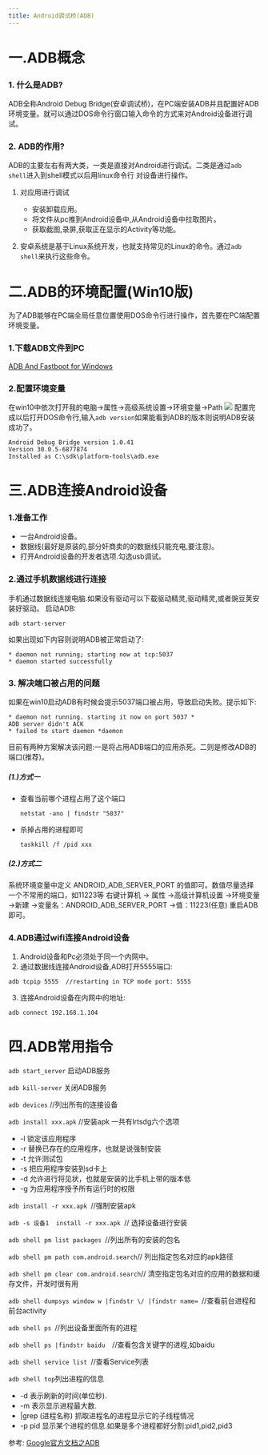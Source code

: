 ```yaml
---
title: Android调试桥(ADB)
---
```


# 一.ADB概念
### 1. 什么是ADB?
ADB全称Android Debug Bridge(安卓调试桥)，在PC端安装ADB并且配置好ADB环境变量。就可以通过DOS命令行窗口输入命令的方式来对Android设备进行调试。

### 2. ADB的作用?
ADB的主要左右有两大类，一类是直接对Android进行调试。二类是通过``adb shell``进入到shell模式以后用linux命令行 对设备进行操作。
1. 对应用进行调试
   - 安装卸载应用。
   - 将文件从pc推到Android设备中,从Android设备中拉取图片。
   - 获取截图,录屏,获取正在显示的Activity等功能。

2. 安卓系统是基于Linux系统开发，也就支持常见的Linux的命令。通过``adb shell``来执行这些命令。

# 二.ADB的环境配置(Win10版)
为了ADB能够在PC端全局任意位置使用DOS命令行进行操作，首先要在PC端配置环境变量。
### 1.下载ADB文件到PC
[ADB And Fastboot for Windows](https://dl.google.com/android/repository/platform-tools-latest-windows.zip)

### 2.配置环境变量
在win10中依次打开我的电脑->属性->高级系统设置->环境变量->Path
![](https://upload-images.jianshu.io/upload_images/3067896-7c2dba4296555a86.png?imageMogr2/auto-orient/strip%7CimageView2/2/w/1240)
配置完成以后打开DOS命令行,输入``adb version``如果能看到ADB的版本则说明ADB安装成功了。
```
Android Debug Bridge version 1.0.41
Version 30.0.5-6877874
Installed as C:\sdk\platform-tools\adb.exe
```

# 三.ADB连接Android设备
### 1.准备工作
- 一台Android设备。
- 数据线(最好是原装的,部分奸商卖的的数据线只能充电,要注意)。
- 打开Android设备的开发者选项.勾选usb调试。

### 2.通过手机数据线进行连接
手机通过数据线连接电脑.如果没有驱动可以下载驱动精灵,驱动精灵,或者豌豆荚安装好驱动。
启动ADB:
```
adb start-server
```
如果出现如下内容则说明ADB被正常启动了:
```
* daemon not running; starting now at tcp:5037
* daemon started successfully
```

### 3. 解决端口被占用的问题
如果在win10启动ADB有时候会提示5037端口被占用，导致启动失败。提示如下:
```
* daemon not running. starting it now on port 5037 *
ADB server didn't ACK 
* failed to start daemon *daemon
```
目前有两种方案解决该问题:一是将占用ADB端口的应用杀死。二则是修改ADB的端口(推荐)。
##### (1.)方式一
- 查看当前哪个进程占用了这个端口
  ```
  netstat -ano | findstr "5037"
  ```
- 杀掉占用的进程即可
  ```
  taskkill /f /pid xxx
  ```
##### (2.)方式二
系统环境变量中定义 ANDROID_ADB_SERVER_PORT 的值即可。数值尽量选择一个不常用的端口，如11223等
右键计算机 -> 属性 ->高级计算机设置 ->环境变量 ->新建 ->变量名：ANDROID_ADB_SERVER_PORT ->值：11223(任意)
重启ADB即可。

### 4.ADB通过wifi连接Android设备
1. Android设备和Pc必须处于同一个内网中。
2. 通过数据线连接Android设备,ADB打开5555端口:
  ```
  adb tcpip 5555  //restarting in TCP mode port: 5555
  ```
3. 连接Android设备在内网中的地址:
  ```
  adb connect 192.168.1.104
  ```

# 四.ADB常用指令
``adb start_server`` 启动ADB服务

``adb kill-server`` 关闭ADB服务

`` adb devices `` //列出所有的连接设备

`` adb install xxx.apk `` //安装apk 一共有lrtsdg六个选项
- -l 锁定该应用程序
- -r 替换已存在的应用程序，也就是说强制安装
- -t 允许测试包
- -s 把应用程序安装到sd卡上
- -d 允许进行将见状，也就是安装的比手机上带的版本低
- -g 为应用程序授予所有运行时的权限

`` adb install -r xxx.apk  ``//强制安装apk

`` adb -s 设备1  install -r xxx.apk  ``// 选择设备进行安装

`` adb shell pm list packages  ``//列出所有的安装的包名

`` adb shell pm path com.android.search ``// 列出指定包名对应的apk路径

`` adb shell pm clear com.android.search ``// 清空指定包名对应的应用的数据和缓存文件，开发时很有用

`` adb shell dumpsys window w |findstr \/ |findstr name=  ``//查看前台进程和前台activity

`` adb shell ps  ``//列出设备里面所有的进程

`` adb shell ps |findstr baidu   ``//查看包含关键字的进程,如baidu

`` adb shell service list  ``//查看Service列表

``adb shell top``列出进程的信息
- -d 表示刷新的时间(单位秒).
- -m 表示显示进程最大数.
- |grep (进程名称) 抓取进程名的进程显示它的子线程情况
- -p pid 显示某个进程的信息.如果是多个进程都好分割:pid1,pid2,pid3

参考:
[Google官方文档之ADB](https://developer.android.google.cn/studio/command-line/adb)